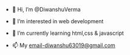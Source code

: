 - 👋 Hi, I’m @DiwanshuVerma
- 👀 I’m interested in web development
- 🌱 I’m currently learning html,css & javascript

- 📫 My email-diwanshu63019@gmail.com

<!---
DiwanshuVerma/DiwanshuVerma is a ✨ special ✨ repository because its `README.md` (this file) appears on your GitHub profile.
You can click the Preview link to take a look at your changes.
--->
